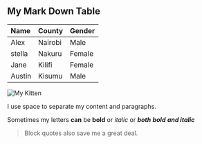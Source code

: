  ## My Mark Down Table

|Name|County|Gender|
|:---|:-----|:-----|
|Alex|Nairobi|Male|
|stella|Nakuru|Female|
|Jane|Kilifi|Female|
|Austin|Kisumu|Male|

![My Kitten](https://images.unsplash.com/photo-1592194996308-7b43878e84a6?ixlib=rb-1.2.1&ixid=MnwxMjA3fDB8MHxwaG90by1wYWdlfHx8fGVufDB8fHx8&auto=format&fit=crop&w=987&q=80)

I use space to separate my content and paragraphs.  

Sometimes my letters __can__ be **bold** or _italic_ or **_both_** ***bold*** __*and italic*__

>Block quotes also save me a great deal.

